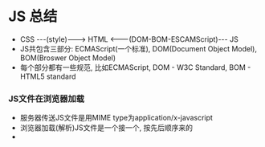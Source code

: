 # JS 总结
* CSS ---(style)---> HTML <---(DOM-BOM-ESCAMScript)--- JS 
* JS共包含三部分: ECMAScript(一个标准), DOM(Document Object Model), BOM(Broswer Object Model)
* 每个部分都有一些规范, 比如ECMAScript, DOM - W3C Standard, BOM - HTML5 standard

### JS文件在浏览器加载
* 服务器传送JS文件是用MIME type为application/x-javascript
* 浏览器加载(解析)JS文件是一个接一个, 按先后顺序来的
* <script>标签有async, defer, src, type等属性

### ESCAMScript(JS standard): JS标准  
> Array, String, Boolen, Number   
> Functions, Events, RegExp  
> Data, Math 

### BOM(Broswer Object Model): 处理浏览器导航, 窗口, 分辨率, history, cookie等操作 
> 有 Window, Location, History, Navigator, Screen 等对象

###  DOM(Document Object Model): 首先浏览器会把html内容解析成文档对象模型，然后就可以用document.xxx, window.xxx 去操作DOM元素
* DOM是针对HTML和XML文档的一个API
> 有 document, elment, attribute, event 对象    
> DOM0 (就是DOM标准出来之前)     
> DOM1(DOM Core, DOM HTML)       
> DOM2(DOM Views, DOM Events, DOM style, DOM Traversal and Range)     
> DOM3(DOM load And Save, DOM Validation) 

### 详细知识
关于DOM参考[这个总结](https://github.com/dudulaopo833/JS-Projects/tree/master/DOM)
关于BOM参考[这个总结](https://github.com/dudulaopo833/JS-Projects/tree/master/BOM)

### 例子 
* [DOM Event - Mouse Event - QQ drag](https://github.com/dudulaopo833/JS-Projects/tree/master/DOMEvent_MouseEvent_QQ_Drag): 用拖拽QQ面板的小例子来演示了Mouse Event; 涉及到了DOM元素属性clientWidth,scrollWidth,offsetWidth,offsetLeft,className,innerHTML等;  以及DOM事件对象属性clientX, clientY,offsetX,target,type等
* [DOM Event - Mouse Event - SlidingDoor](https://github.com/dudulaopo833/JS-Projects/tree/master/DOMEvent_MouseEvent_SlidingDoor): js实现移动门的效果
* [DOM_domReady](https://github.com/dudulaopo833/JS-Projects/tree/master/DOMReady_Simulate): 自己实现了domReady的功能，并且和window.onload 对象，也给了各大前端框架的domReady的实现
* [DOM Event - Key Event - Lottery](https://github.com/dudulaopo833/JS-Projects/tree/master/DOMEvent_KeyboardEvent_Lottery): 用键盘事件来模拟了一个抽奖程序


